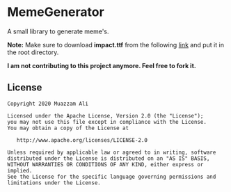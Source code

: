 MemeGenerator
=============

A small library to generate meme's.

**Note:** Make sure to download **impact.ttf** from the following  <a target="_blank" href="http://ufonts.com/fonts/impact.html">link</a> and put it in the root directory.


**I am not contributing to this project anymore. Feel free to fork it.**


## License
```
Copyright 2020 Muazzam Ali

Licensed under the Apache License, Version 2.0 (the "License");
you may not use this file except in compliance with the License.
You may obtain a copy of the License at

   http://www.apache.org/licenses/LICENSE-2.0

Unless required by applicable law or agreed to in writing, software
distributed under the License is distributed on an "AS IS" BASIS,
WITHOUT WARRANTIES OR CONDITIONS OF ANY KIND, either express or implied.
See the License for the specific language governing permissions and
limitations under the License.
```
